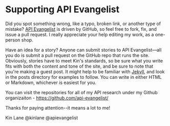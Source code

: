 # Supporting API Evangelist

Did you spot something wrong, like a typo, broken link, or another type of mistake? [API Evangelist](apievangelist.com) is driven by GitHub, so feel free to fork, fix, and issue a pull request. I really appreciate your help editing my work, as a one-person shop.

Have an idea for a story? Anyone can submit stories to API Evangelist—all you do is submit a pull request on the GitHub repo that runs the site. Obviously, stories have to meet Kin's standards, so be sure what you write fits with both the content and tone of the site, and be sure to note that you're making a guest post. It might help to be familiar with [Jekyll](https://help.github.com/articles/using-jekyll-with-pages/), and look in the posts directory for examples to follow. You can write in either HTML or Markdown, whichever is easiest for you.

You can visit the repositories for all of my API research under my Github organizaiton - https://github.com/api-evangelist/

Thanks for paying attention--it means a lot to me!

Kin Lane
@kinlane
@apievangelist
